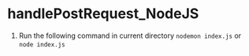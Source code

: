 # handlePostRequest_NodeJS

1. Run the following command in current directory 
` nodemon index.js ` or ` node index.js `
